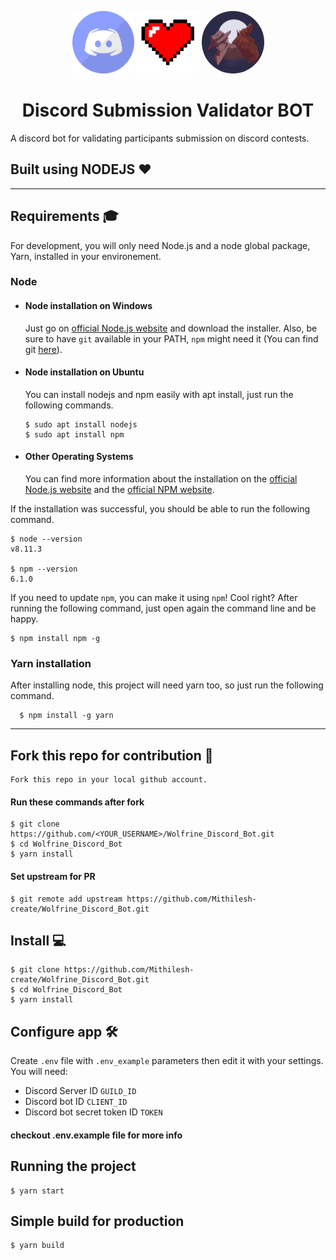 <p align="center">
<img src="./img/discord-mascot.png" height=100>
<img src="./img/heart.png" height=100>
<img src="./img/BotLogo.jpg" height=100 style="border-radius:50%">

<h1 align="center">
Discord Submission Validator BOT
</h1>
</p>

A discord bot for validating participants submission on discord contests.

## Built using NODEJS :heart:

---

## Requirements 🎓

For development, you will only need Node.js and a node global package, Yarn, installed in your environement.

### Node

- #### Node installation on Windows

  Just go on [official Node.js website](https://nodejs.org/) and download the installer.
  Also, be sure to have `git` available in your PATH, `npm` might need it (You can find git [here](https://git-scm.com/)).

- #### Node installation on Ubuntu

  You can install nodejs and npm easily with apt install, just run the following commands.

      $ sudo apt install nodejs
      $ sudo apt install npm

- #### Other Operating Systems
  You can find more information about the installation on the [official Node.js website](https://nodejs.org/) and the [official NPM website](https://npmjs.org/).

If the installation was successful, you should be able to run the following command.

    $ node --version
    v8.11.3

    $ npm --version
    6.1.0

If you need to update `npm`, you can make it using `npm`! Cool right? After running the following command, just open again the command line and be happy.

    $ npm install npm -g

###

### Yarn installation

After installing node, this project will need yarn too, so just run the following command.

      $ npm install -g yarn

---

## Fork this repo for contribution 🦾

    Fork this repo in your local github account.

#### Run these commands after fork

    $ git clone https://github.com/<YOUR_USERNAME>/Wolfrine_Discord_Bot.git
    $ cd Wolfrine_Discord_Bot
    $ yarn install

#### Set upstream for PR

    $ git remote add upstream https://github.com/Mithilesh-create/Wolfrine_Discord_Bot.git

## Install 💻

    $ git clone https://github.com/Mithilesh-create/Wolfrine_Discord_Bot.git
    $ cd Wolfrine_Discord_Bot
    $ yarn install

## Configure app 🛠

Create `.env` file with `.env_example` parameters then edit it with your settings. You will need:

- Discord Server ID `GUILD_ID`
- Discord bot ID `CLIENT_ID`
- Discord bot secret token ID `TOKEN`

#### checkout .env.example file for more info

## Running the project

    $ yarn start

## Simple build for production

    $ yarn build
